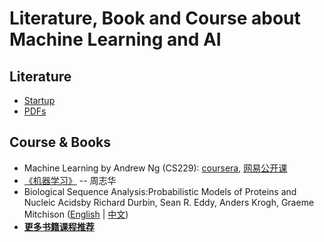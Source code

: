 # Literature, Book and Course about Machine Learning and AI

## Literature

* [Startup](https://cloud.tsinghua.edu.cn/d/928f3f4a8c8d4ab8b8ad/?p=/Literature%20shared%20by%20John/Recommendation%20for%20Startup/AI%20%26%20Machine%20Learning&mode=list)
* [PDFs](https://cloud.tsinghua.edu.cn/d/9553a9a553304ff7b311/)


## Course & Books

* Machine Learning by Andrew Ng \(CS229\): [coursera](https://www.coursera.org/learn/machine-learning), [网易公开课](http://open.163.com/special/opencourse/machinelearning.html)
* [《机器学习》](https://book.douban.com/subject/26708119/) -- 周志华
* Biological Sequence Analysis:Probabilistic Models of Proteins and Nucleic Acidsby Richard Durbin, Sean R. Eddy, Anders Krogh, Graeme Mitchison \([English](http://www.amazon.com/Biological-Sequence-Analysis-Probabilistic-Proteins/dp/0521629713) \| [中文](http://www.amazon.cn/dp/B003ZUIRZ2)\)
* [**更多书籍课程推荐**](https://lulab.gitbook.io/training/appendix/appendix-i.keep-learning#ji-qi-xue-xi-xiang-guan-shu-dan-he-ke-cheng-tui-jian)



